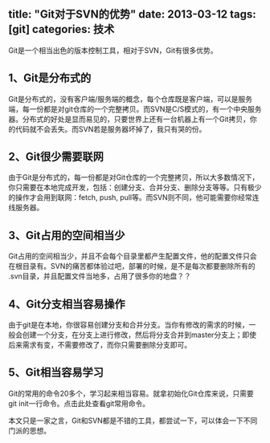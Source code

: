 title: "Git对于SVN的优势"
date: 2013-03-12
tags: [git]
categories: 技术
---

Git是一个相当出色的版本控制工具，相对于SVN，Git有很多优势。

## 1、Git是分布式的 
Git是分布式的，没有客户端/服务端的概念，每个仓库既是客户端，可以是服务端，每一份都是对git仓库的一个完整拷贝。而SVN是C/S模式的，有一个中央服务器。分布式的好处是显而易见的，只要世界上还有一台机器上有一个Git拷贝，你的代码就不会丢失。而SVN若是服务器坏掉了，我只有哭的份。 

## 2、Git很少需要联网
由于Git是分布式的，每一份都是对Git仓库的一个完整拷贝，所以大多数情况下，你只需要在本地完成开发，包括：创建分支、合并分支、删除分支等等。只有极少的操作才会用到联网：fetch, push, pull等。而SVN则不同，他可能需要你经常连线服务器。

## 3、Git占用的空间相当少
Git占用的空间相当少，并且不会每个目录里都产生配置文件，他的配置文件只会在根目录有。SVN的痛苦都体验过吧，部署的时候，是不是每次都要删除所有的 .svn目录，并且配置文件当地多，占用了很多你的地盘？？

## 4、Git分支相当容易操作
由于git是在本地，你很容易创建分支和合并分支。当你有修改的需求的时候，一般会创建一个分支，在分支上进行修改，然后将分支合并到master分支上；即使后来需求有变，不需要修改了，而你只需要删除分支即可。

## 5、Git相当容易学习
Git的常用的命令20多个，学习起来相当容易。就拿初始化Git仓库来说，只需要git init一行命令。点击此处查看git常用命令。

本文只是一家之言，Git和SVN都是不错的工具，都尝试一下，可以体会一下不同门派的思想。